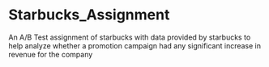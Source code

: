 # Starbucks_Assignment
An A/B Test assignment of starbucks with data provided by starbucks to help analyze whether a promotion campaign had any significant increase in revenue for the company
